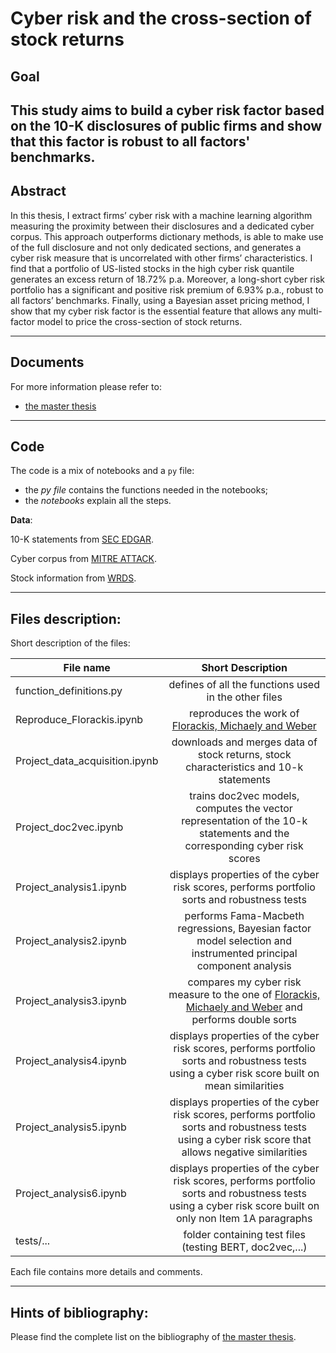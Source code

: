 Cyber risk and the cross-section of stock returns
=============================================

## Goal
This study aims to build a cyber risk factor based on the 10-K disclosures of public firms and show that this factor is robust to all factors' benchmarks.
------
## Abstract
In this thesis, I extract firms’ cyber risk with a machine learning algorithm measuring the proximity between their disclosures and a dedicated cyber corpus. This approach outperforms dictionary methods, is
able to make use of the full disclosure and not only dedicated sections, and generates a cyber risk measure that is uncorrelated with other firms’ characteristics. I find that a portfolio of US-listed stocks 
in the high cyber risk quantile generates an excess return of 18.72% p.a. Moreover, a long-short cyber risk portfolio has a significant and positive risk premium of 6.93% p.a., robust to all factors’ benchmarks.
Finally, using a Bayesian asset pricing method, I show that my cyber risk factor is the essential feature that allows any multi-factor model to price the cross-section of stock returns.

------
## Documents
For more information please refer to:
- [the master thesis](Cyber_risk_thesis.pdf)


------
## Code

The code is a mix of notebooks and a `py` file: 
- the _py file_ contains the functions needed in the notebooks;
- the _notebooks_ explain all the steps.


**Data**:

10-K statements from [SEC EDGAR](https://www.sec.gov/edgar).

Cyber corpus from [MITRE ATTACK](https://attack.mitre.org/).

Stock information from [WRDS](https://wrds-www.wharton.upenn.edu/).


------
## Files description:

Short description of the files:

| File name        | Short Description  |  
| ------------- |:-------------:| 
| function_definitions.py | defines of all the functions used in the other files |
| Reproduce_Florackis.ipynb | reproduces the work of [Florackis, Michaely and Weber](https://papers.ssrn.com/sol3/papers.cfm?abstract_id=3767307)| 
| Project_data_acquisition.ipynb | downloads and merges data of stock returns, stock characteristics and 10-k statements |
| Project_doc2vec.ipynb | trains doc2vec models, computes the vector representation of the 10-k statements and the corresponding cyber risk scores|  
| Project_analysis1.ipynb | displays properties of the cyber risk scores, performs portfolio sorts and robustness tests|  
| Project_analysis2.ipynb | performs Fama-Macbeth regressions, Bayesian factor model selection and instrumented principal component analysis | 
| Project_analysis3.ipynb | compares my cyber risk measure to the one of [Florackis, Michaely and Weber](https://papers.ssrn.com/sol3/papers.cfm?abstract_id=3767307) and performs double sorts|
| Project_analysis4.ipynb | displays properties of the cyber risk scores, performs portfolio sorts and robustness tests using a cyber risk score built on mean similarities|
| Project_analysis5.ipynb | displays properties of the cyber risk scores, performs portfolio sorts and robustness tests using a cyber risk score that allows negative similarities|
| Project_analysis6.ipynb | displays properties of the cyber risk scores, performs portfolio sorts and robustness tests using a cyber risk score built on only non Item 1A paragraphs|
| tests/...  | folder containing test files (testing BERT, doc2vec,...) |


Each file contains more details and comments. 



------
## Hints of bibliography:

Please find the complete list on the bibliography of [the master thesis](Cyber_risk_thesis.pdf). 


